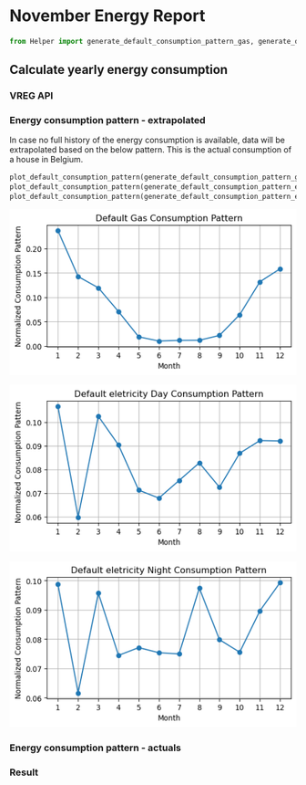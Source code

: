 # November Energy Report


``` python
from Helper import generate_default_consumption_pattern_gas, generate_default_consumption_pattern_electricity_day, generate_default_consumption_pattern_electricity_night, plot_default_consumption_pattern
```

## Calculate yearly energy consumption

### VREG API

### Energy consumption pattern - extrapolated

In case no full history of the energy consumption is available, data
will be extrapolated based on the below pattern. This is the actual
consumption of a house in Belgium.

``` python
plot_default_consumption_pattern(generate_default_consumption_pattern_gas())
plot_default_consumption_pattern(generate_default_consumption_pattern_electricity_day())
plot_default_consumption_pattern(generate_default_consumption_pattern_electricity_night())
```

![](november_energy_consumption_files/figure-commonmark/cell-3-output-1.png)

![](november_energy_consumption_files/figure-commonmark/cell-3-output-2.png)

![](november_energy_consumption_files/figure-commonmark/cell-3-output-3.png)

### Energy consumption pattern - actuals

### Result

